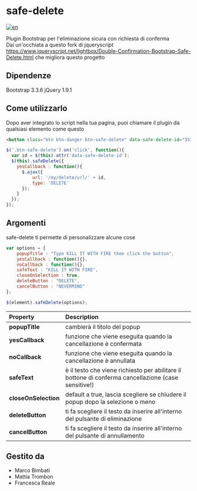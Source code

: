 # safe-delete
[![en](https://img.shields.io/badge/lang-en-red.svg)](https://github.com/bimbo1989/safe-delete/blob/master/README.md)

Plugin Bootstrap per l'eliminazione sicura con richiesta di conferma <br/>
Dai un'occhiata a questo fork di jqueryscript https://www.jqueryscript.net/lightbox/Double-Confirmation-Bootstrap-Safe-Delete.html che migliora questo progetto

## Dipendenze
Bootstrap 3.3.6
jQuery 1.9.1

## Come utilizzarlo
Dopo aver integrato lo script nella tua pagina, puoi chiamare il plugin da qualsiasi elemento come questo

```html
<button class="btn btn-danger btn-safe-delete" data-safe-delete-id="3536">DELETE ME</button>
```

```javascript
$('.btn-safe-delete').on('click', function(){
  var id = $(this).attr('data-safe-delete-id');
  $(this).safeDelete({
    yesCallback : function(){
      $.ajax({
          url: '/my/delete/url/' + id,
          type: 'DELETE'
      });
    }
  });
});
```

## Argomenti
safe-delete ti permette di personalizzare alcune cose

```javascript
var options = {
    popupTitle : "Type KILL IT WITH FIRE then click the button",
    yesCallback : function(){},
    noCallback : function(){},
    safeText : "KILL IT WITH FIRE",
    closeOnSelection : true,
    deleteButton : "DELETE",
    cancelButton : "NEVERMIND"            
};

$(element).safeDelete(options);
```

| Property             | Description                                                                                           |
| :------------------- | :---------------------------------------------------------------------------------------------------- |
| **popupTitle**       | cambierà il titolo del popup                                                                          |
| **yesCallback**      | funzione che viene eseguita quando la cancellazione è confermata                                      |
| **noCallback**       | funzione che viene eseguita quando la cancellazione è annullata                                       |
| **safeText**         | è il testo che viene richiesto per abilitare il bottone di conferma cancellazione (case sensitive!)   |
| **closeOnSelection** | default a true, lascia scegliere se chiudere il popup dopo la selezione o meno                        |
| **deleteButton**     | ti fa scegliere il testo da inserire all'interno del pulsante di eliminazione                         |
| **cancelButton**     | ti fa scegliere il testo da inserire all'interno del pulsante di annullamento                         |

## Gestito da
- Marco Bimbati
- Mattia Trombon
- Francesca Reale
